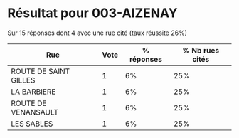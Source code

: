 # Résultat pour 003-AIZENAY

Sur 15 réponses dont 4 avec une rue cité (taux réussite 26%)

| Rue | Vote | % réponses | % Nb rues cités|
|-----|------|------------|----------------|
| ROUTE DE SAINT GILLES | 1 | 6% | 25%|
| LA BARBIERE | 1 | 6% | 25%|
| ROUTE DE VENANSAULT | 1 | 6% | 25%|
| LES SABLES | 1 | 6% | 25%|
